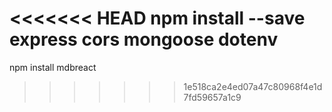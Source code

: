 <<<<<<< HEAD
npm install --save express cors mongoose dotenv
=======
npm install mdbreact
>>>>>>> 1e518ca2e4ed07a47c80968f4e1d7fd59657a1c9

